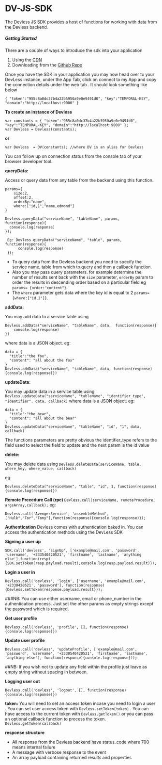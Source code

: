 # DV-JS-SDK
The Devless JS SDK provides a host of functions for working with data from the Devless backend.

##### Getting Started
There are a couple of ways to introduce the  sdk into your application

1. Using the [CDN](https://library.devless.io/cdn/1.0/dv_sdk.js)  
2. Downloading from the [Github Repo](https://github.com/DevlessTeam/DV-JS-SDK)

Once you have the SDK in your application you may now head over to your DevLess instance, under the App Tab, click on connect to my App and copy the connection details under the web tab . It should look something like below
```
{ "token":"955c8a0dc37b4a22b5950a9e0e9491d0", "key":"TEMPORAL-KEY", "domain":"http://localhost:9000" }

```

**To create an instance of Devless**
```
var constants = { "token":"955c8a0dc37b4a22b5950a9e0e9491d0", "key":"TEMPORAL-KEY", "domain":"http://localhost:9000" };
var Devless = Devless(constants);  
```
**or** 
```
var Devless  = DV(constants); //where DV is an alias for Devless

```
 You can follow up on connection status from the console tab of your browser developer tool.

**queryData:**

Access or query data from any table from the backend using this function.

```
params={
    size:2,
    offset:2,
    orderBy:"name",
    where:["id,1","name,edmond"]
}

Devless.queryData("serviceName", "tableName", params, function(response){
  console.log(response)
});

 Eg: Devless.queryData("serviceName", "table", params, function(response){
      console.log(response)
 });
```

* To query data from the Devless backend you need  to specify the service name, table from which to query  and then a callback function.
* Also you may pass query parameters. for example determine the number of results sent back with the ``size`` parameter,
``orderBy`` param to order the results in descending order based  on a particular field eg ``params= {order:"content"}``.
* The ``where`` parameter gets data where the key id is equal to 2 ``params= {where:["id,2"]}``.

**addData:**

You may add data to a service table using 
```
Devless.addData("serviceName", "tableName", data,  function(response){
    console.log(response)
})
 ```
where data is a JSON object.
eg:

```
data = {
  "title":"the fox",
  "content": "all about the fox"
}
Devless.addData("serviceName", "tableName", data, function(response){console.log(response)})
```
**updateData:**

You may update data in a service table using ``Devless.updateData("serviceName", "tableName", "identifier_type", "identifier", data, callback)``
where data is a JSON object.
eg:

```
data = {
  "title":"the bear",
  "content": "all about the bear"
}
Devless.updateData("serviceName", "tableName", "id", "1", data, callback)
```
The functions parameters are pretty obvious the identifier_type refers to the field used to select the field to update and the next param is the id value 

**delete:**

You may delete data  using ``Devless.deleteData(serviceName, table, where_key, where_value, callback)``

eg:

```
Devless.deleteData("serviceName", "table", "id", 1, function(response){console.log(response)})
```
**Remote Precedure Call (rpc)**
``
Devless.call(serviceName, remoteProcedure, argsArray,callback);
``
eg:
```
Devless.call('AvengerService', 'assembleMethod', ["Hulk","Tor","Tony"],function(response){console.log(response)});
```

**Authentication**
Devless comes with authentication baked in.
You can access the authentication methods using the DevLess SDK

**Signing a user up**
```
SDK.call('devless', 'signUp', ['example@mail.com', 'password', 'username', '+233540420521', 'firstname', 'lastname', 'anything else'],function(resp){SDK.setToken(resp.payload.result);console.log(resp.payload.result)});
```
**Login a user in**
```
Devless.call('devless', 'login', ['username', 'example@mail.com', '+2330420521', 'password'], function(response){Devless.setToken(response.payload.result}));

```
###NB: You can use either username, email or phone_number in the authentication process. Just set the other params as empty strings except the password which is required.

**Get user profile**

```
Devless.call('devless', 'profile', [], function(response){console.log(response)})

```

**Update user profile**
```
Devless.call('devless', 'updateProfile', ['example@mail.com', 'password', 'username', '+2330540420521', 'firstname', 'lastname', 'anything else'], function(response){console.log(response}));

```
##NB: If you wish not to update any field within the profile just leave as empty string without spacing in between. 

**Logging user out**
```
Devless.call('devless', 'logout', [], function(response){console.log(response)})

```

**token:**
You will need to set an access token incase you need to login a user .
You can set user access token with ``Devless.setToken(token)`` .
You can have access to the current token with ``Devless.getToken()`` or you can pass an optional callback function to process the token.
``Devless.getToken(callback)``



**response structure**
* All response from the Devless backend have status_code where 700 means internal failure
* A message with verbose response to the event 
* An array payload containing returned results and properties 





